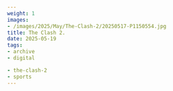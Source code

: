```yaml
---
weight: 1
images:
- /images/2025/May/The-Clash-2/20250517-P1150554.jpg
title: The Clash 2.
date: 2025-05-19
tags:
- archive
- digital

- the-clash-2
- sports
---
```


